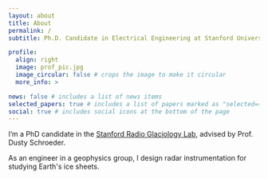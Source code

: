 ```yaml
---
layout: about
title: About
permalink: /
subtitle: Ph.D. Candidate in Electrical Engineering at Stanford University

profile:
  align: right
  image: prof_pic.jpg
  image_circular: false # crops the image to make it circular
  more_info: >

news: false # includes a list of news items
selected_papers: true # includes a list of papers marked as "selected={true}"
social: true # includes social icons at the bottom of the page
---
```



I’m a PhD candidate in the [Stanford Radio Glaciology Lab](https://www.radioglaciology.com/), advised by Prof. Dusty Schroeder.

As an engineer in a geophysics group, I design radar instrumentation for studying Earth's ice sheets.